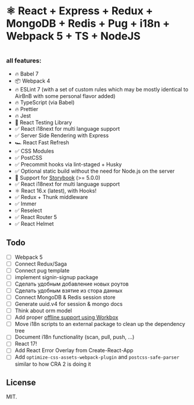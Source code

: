 # ⚛ React + Express + Redux + MongoDB + Redis + Pug + i18n + Webpack 5 + TS + NodeJS


#
#
### all features:

  - 🔥 Babel 7
  - 📦 Webpack 4
  - 🔥 ESLint 7 (with a set of custom rules which may be mostly identical to AirBnB with some personal flavor added)
  - 🔥 TypeScript (via Babel)
  - 🔥 Prettier
  - 🔥 Jest
  - 🐐 React Testing Library
  - ✅ React i18next for multi language support
  - ✅ Server Side Rendering with Express
  - 🏎 React Fast Refresh
  - ✅ CSS Modules
  - ✅ PostCSS
  - ✅ Precommit hooks via lint-staged + Husky
  - ✅ Optional static build without the need for Node.js on the server
  - 📕 Support for [Storybook](https://storybook.js.org/) (>= 5.0.0)
  - ✅ React i18next for multi language support
  - ⚛ React 16.x (latest), with Hooks!
  - ✅ Redux + Thunk middleware
  - ✅ Immer
  - ✅ Reselect
  - ✅ React Router 5
  - ✅ React Helmet


## Todo

  - [ ] Webpack 5
  - [ ] Connect Redux/Saga
  - [ ] Connect pug template
  - [ ] implement signin-signup package
  - [ ] Сделать удобным добавление новых роутов
  - [ ] Сделать удобным взятие из стора данных
  - [ ] Connect MongoDB & Redis session store
  - [ ] Generate uuid.v4 for session & mongo docs
  - [ ] Think about orm model
  - [ ] Add proper [offline support using Workbox](https://webpack.js.org/guides/progressive-web-application/)
  - [ ] Move i18n scripts to an external package to clean up the dependency tree
  - [ ] Document i18n functionality (scan, pull, push, ...)
  - [ ] React 17!
  - [ ] Add React Error Overlay from Create-React-App
  - [ ] Add `optimize-css-assets-webpack-plugin` and `postcss-safe-parser` similar to how CRA 2 is doing it 

## License

MIT.
